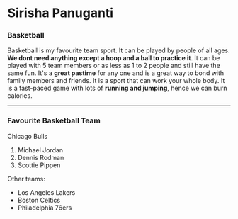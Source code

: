 # Sirisha Panuganti
### Basketball
Basketball is my favourite team sport. It can be played by people of all ages. **We dont need anything except a hoop and a ball to practice it**. It can be played with 5 team members or as less as 1 to 2 people and still have the same fun. It's a **great pastime** for any one and is a great way to bond with family members and friends. It is a sport that can work your whole body. It is a fast-paced game with lots of **running and jumping**, hence we can burn calories.

---
### Favourite Basketball Team
Chicago Bulls
1. Michael Jordan
2. Dennis Rodman
3. Scottie Pippen

Other teams:

- Los Angeles Lakers
- Boston Celtics
- Philadelphia 76ers